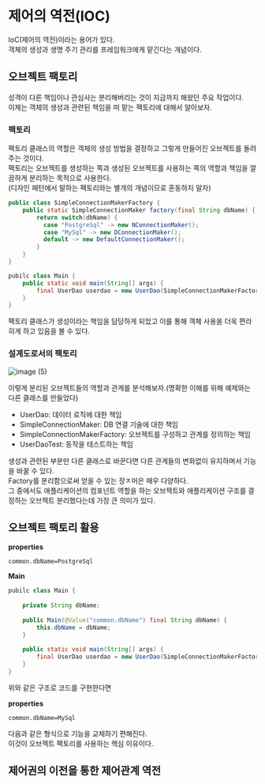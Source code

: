 # 제어의 역전(IOC) 
 
IoC(제어의 역전)이라는 용어가 있다.     
객체의 생성과 생명 주기 관리를 프레임워크에게 맡긴다는 개념이다.  

## 오브젝트 팩토리  

성격이 다른 책임이나 관심사는 분리해버리는 것이 지금까지 해왔던 주요 작업이다.   
이제는 객체의 생성과 관련된 책임을 떠 맡는 팩토리에 대해서 알아보자.   
  
### 팩토리   

팩토리 클래스의 역할은 객체의 생성 방법을 결정하고 그렇게 만들어진 오브젝트를 돌려주는 것이다.   
팩토리는 오브젝트를 생성하는 쪽과 생성된 오브젝트를 사용하는 쪽의 역할과 책임을 깔끔하게 분리하는 목적으로 사용한다.  
(디자인 패턴에서 말하는 팩토리와는 별개의 개념이므로 혼동하지 말자)   

```java
public class SimpleConnectionMakerFactory {
    public static SimpleConnectionMaker factory(final String dbName) {
        return switch(dbName) {
          case "PostgreSql" -> new NConnectionMaker();
          case "MySql" -> new DConnectionMaker();
          default -> new DefaultConnectionMaker();
        } 
    }  
}
```

```java
pubilc class Main {
    public static void main(String[] args) {
        final UserDao userdao = new UserDao(SimpleConnectionMakerFactory.factory("MySql"));  
    } 
}
```
 
팩토리 클래스가 생성이라는 책임을 담당하게 되었고 이를 통해 객체 사용을 더욱 편라히게 하고 있음을 볼 수 있다.    

### 설계도로서의 팩토리  

![image (5)](https://user-images.githubusercontent.com/50267433/162201533-83c2e57e-2cb3-4ba4-a76c-e81780963ccc.png)

이렇게 분리된 오브젝트들의 역할과 관계를 분석해보자.(명확한 이해를 위해 예제와는 다른 클래스를 만들었다)      
  
* UserDao: 데이터 로직에 대한 책임
* SimpleConnectionMaker: DB 연결 기술에 대한 책임
* SimpleConnectionMakerFactory: 오브젝트를 구성하고 관계를 정의하는 책임
* UserDaoTest: 동작을 테스트하는 책임
  
생성과 관련된 부분만 다른 클래스로 바꾼다면 다른 관계들의 변화없이 유지하며서 기능을 바꿀 수 있다.    
Factory를 분리함으로써 얻을 수 있는 장ㅈ머은 매우 다양하다.     
그 중에서도 애플리케이션의 컴포넌트 역할을 하는 오브젝트와 애플리케이션 구조를 결정하는 오브젝트 분리했다는데 가장 큰 의미가 있다.  

## 오브젝트 팩토리 활용  

**properties**
```properties 
common.dbName=PostgreSql
```

**Main**
```java
pubilc class Main {
    
    private String dbName;
    
    public Main(@Value("common.dbName") final String dbName) {
        this.dbName = dbName;
    }
      
    public static void main(String[] args) {
        final UserDao userdao = new UserDao(SimpleConnectionMakerFactory.factory(dbName));  
    } 
}
```

위와 같은 구조로 코드를 구현한다면 


**properties**
```properties 
common.dbName=MySql
``` 

다음과 같은 형식으로 기능을 교체하기 편해진다.      
이것이 오브젝트 팩토리를 사용하는 핵심 이유이다.       
 
## 제어권의 이전을 통한 제어관계 역전 

